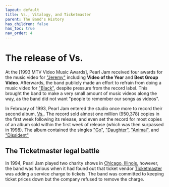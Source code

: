 ```yaml
---
layout: default
title: Vs., Vitalogy, and Ticketmaster
parent: The Band's History
has_children: false
has_toc: true
nav_order: 4
---
```


# The release of Vs.

At the [1993 MTV Video Music Awards], Pearl Jam received four awards for the music video for ["Jeremy"](https://google.com) including **Video of the Year** and **Best Group Video**. Afterwards, the band publicly made an effort to refrain from doing a music video for ["Black"](https://google.com), despite pressure from the record label. This brought the band to make a very small amount of music videos along the way, as the band did not want "people to remember our songs as videos". 

In February of 1993, Pearl Jam entered the studio once more to record their second album, [Vs.](https://google.com). The record sold almost one million (950,378) copies in the first week following its release, and even set the record for most copies of an album sold within the first week of release (which was then surpassed in 1998). The album contained the singles ["Go"](https://google.com), ["Daughter"](https://google.com), ["Animal"](https://google.com), and ["Dissident"](https://google.com)

## The Ticketmaster legal battle

In 1994, Pearl Jam played two charity shows in [Chicago, Illinois](https://google.com), however, the band was furious when it had found out that ticket vendor [Ticketmaster](https://google.com) was adding a service charge to tickets. The band was committed to keeping ticket prices down but the company refused to remove the charge. 

##

